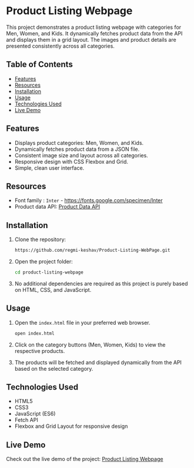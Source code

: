 # Product Listing Webpage

This project demonstrates a product listing webpage with categories for Men, Women, and Kids. It dynamically fetches product data from the API and displays them in a grid layout. The images and product details are presented consistently across all categories.

## Table of Contents

- [Features](#features)
- [Resources](#resources)
- [Installation](#installation)
- [Usage](#usage)
- [Technologies Used](#technologies-used)
- [Live Demo](#live-demo)

## Features

- Displays product categories: Men, Women, and Kids.
- Dynamically fetches product data from a JSON file.
- Consistent image size and layout across all categories.
- Responsive design with CSS Flexbox and Grid.
- Simple, clean user interface.

## Resources

- Font family : `Inter` - https://fonts.google.com/specimen/Inter
- Product data API: [Product Data API](https://cdn.shopify.com/s/files/1/0564/3685/0790/files/multiProduct.json)

## Installation

1. Clone the repository:

   ```bash
   https://github.com/regmi-keshav/Product-Listing-WebPage.git
   ```

2. Open the project folder:

   ```bash
   cd product-listing-webpage
   ```

3. No additional dependencies are required as this project is purely based on HTML, CSS, and JavaScript.

## Usage

1. Open the `index.html` file in your preferred web browser.

   ```bash
   open index.html
   ```

2. Click on the category buttons (Men, Women, Kids) to view the respective products.

3. The products will be fetched and displayed dynamically from the API based on the selected category.

## Technologies Used

- HTML5
- CSS3
- JavaScript (ES6)
- Fetch API
- Flexbox and Grid Layout for responsive design

## Live Demo

Check out the live demo of the project: [Product Listing Webpage](https://regmi-keshav.github.io/Product-Listing-WebPage/)
